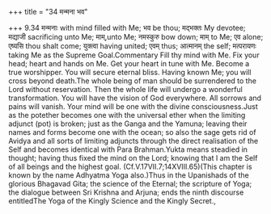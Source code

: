 +++
title = "34 मन्मना भव"

+++
9.34 मन्मनाः with mind filled with Me; भव be thou; मद्भक्तः My devotee;
मद्याजी sacrificing unto Me; माम्,unto Me; नमस्कुरु bow down; माम् to
Me; एव alone; एष्यसि thou shalt come; युक्त्वा having united; एवम् thus;
आत्मानम् the self; मत्परायणः taking Me as the Supreme Goal.Commentary
Fill thy mind with Me. Fix your head; heart and hands on Me. Get your
heart in tune with Me. Become a true worshipper. You will secure eternal
bliss. Having known Me; you will cross beyond death.The whole being of
man should be surrendered to the Lord without reservation. Then the
whole life will undergo a wonderful transformation. You will have the
vision of God everywhere. All sorrows and pains will vanish. Your mind
will be one with the divine consciousness.Just as the potether becomes
one with the universal ether when the limiting adjunct (pot) is broken;
just as the Ganga and the Yamuna; leaving their names and forms become
one with the ocean; so also the sage gets rid of Avidya and all sorts of
limiting adjuncts through the direct realisation of the Self and becomes
identical with Para Brahman.Yukta means steadied in thought; having thus
fixed the mind on the Lord; knowing that I am the Self of all beings and
the highest goal. (Cf.V.17VII.7;14XVIII.65)(This chapter is known by the
name Adhyatma Yoga also.)Thus in the Upanishads of the glorious Bhagavad
Gita; the science of the Eternal; the scripture of Yoga; the dialogue
between Sri Krishna and Arjuna; ends the ninth discourse entitledThe
Yoga of the Kingly Science and the Kingly Secret.,
